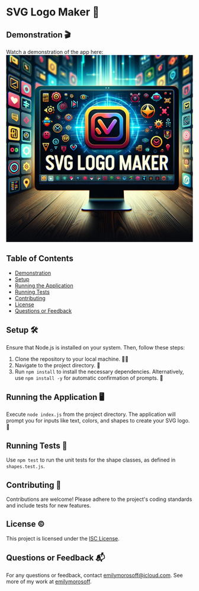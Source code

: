 # SVG Logo Maker 🌟

## Demonstration 🎬
Watch a demonstration of the app here:
[![Alt text for screen readers](https://github.com/emilymorosoff/svg-logo-maker/blob/4830b18ccb92190d0649cd29653f1ed598ec799b/svg-thumbnail.jpg)](https://youtu.be/eYemEuF2nUQ)

## Table of Contents
- [Demonstration](#demonstration-)
- [Setup](#setup-️)
- [Running the Application](#running-the-application-️)
- [Running Tests](#running-tests-)
- [Contributing](#contributing-)
- [License](#license-️)
- [Questions or Feedback](#questions-or-feedback-)

## Setup 🛠️
Ensure that Node.js is installed on your system. Then, follow these steps:

1. Clone the repository to your local machine. 👨‍💻
2. Navigate to the project directory. 📂
3. Run `npm install` to install the necessary dependencies. Alternatively, use `npm install -y` for automatic confirmation of prompts. 🚀

## Running the Application 🖥️
Execute `node index.js` from the project directory. The application will prompt you for inputs like text, colors, and shapes to create your SVG logo. 🎨

## Running Tests 🧪
Use `npm test` to run the unit tests for the shape classes, as defined in `shapes.test.js`.

## Contributing 👥
Contributions are welcome! Please adhere to the project's coding standards and include tests for new features.

## License ©️
This project is licensed under the [ISC License](https://opensource.org/licenses/ISC).

## Questions or Feedback 📬
For any questions or feedback, contact [emilymorosoff@icloud.com](mailto:emilymorosoff@icloud.com). See more of my work at [emilymorosoff](https://github.com/emilymorosoff).

